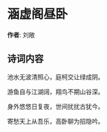 # 涵虚阁昼卧

**作者**: 刘敞

## 诗词内容

池水无波清照心，庭柯交让绿成阴。

游鱼自与江湖阔，翔鸟不期山谷深。

身外悠悠日复夜，世间扰扰古犹今。

寄愁天上从吾乐，高卧聊为招隐吟。

